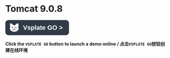 # Tomcat 9.0.8

<a href="https://www.vsplate.com/?docker-compose=https://github.com/vsplate/dcenvs/tomcat/9.0.8"><img alt="VSPLATE GO" src="https://raw.githubusercontent.com/vsplate/images/master/vsgo_btn.png" width="200px"></a>

**Click the `VSPLATE GO` button to launch a demo online / 点击`VSPLATE GO`按钮创建在线环境**